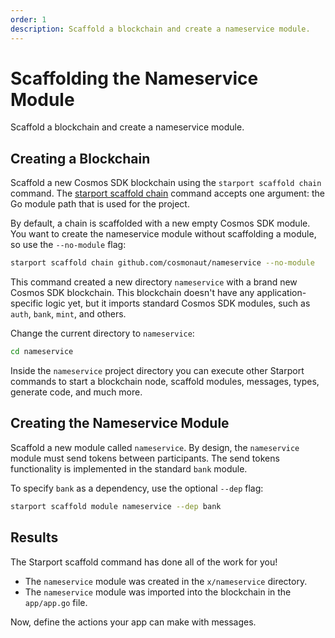 ```yaml
---
order: 1
description: Scaffold a blockchain and create a nameservice module.
---
```


# Scaffolding the Nameservice Module

Scaffold a blockchain and create a nameservice module.

## Creating a Blockchain

Scaffold a new Cosmos SDK blockchain using the `starport scaffold chain` command. The [starport scaffold chain](https://docs.starport.network/cli/#starport-scaffold-chain) command accepts one argument: the Go module path that is used for the project.

By default, a chain is scaffolded with a new empty Cosmos SDK module. You want to create the nameservice module without scaffolding a module, so use the `--no-module` flag:

```bash
starport scaffold chain github.com/cosmonaut/nameservice --no-module
```

This command created a new directory `nameservice` with a brand new Cosmos SDK blockchain. This blockchain doesn't have any application-specific logic yet, but it imports standard Cosmos SDK modules, such as `auth`, `bank`, `mint`, and others.

Change the current directory to `nameservice`:

```bash
cd nameservice
```

Inside the `nameservice` project directory you can execute other Starport commands to start a blockchain node, scaffold modules, messages, types, generate code, and much more.

## Creating the Nameservice Module

Scaffold a new module called `nameservice`. By design, the `nameservice` module must send tokens between participants. The send tokens functionality is implemented in the standard `bank` module. 

To specify `bank` as a dependency, use the optional `--dep` flag:

```bash
starport scaffold module nameservice --dep bank
```

## Results

The Starport scaffold command has done all of the work for you!

- The `nameservice` module was created in the `x/nameservice` directory.
- The `nameservice` module was imported into the blockchain in the `app/app.go` file. 

Now, define the actions your app can make with messages.